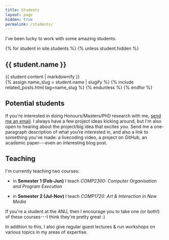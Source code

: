 ```yaml
---
title: Students
layout: page
hidden: true
permalink: /students/
---
```


I've been lucky to work with some amazing students.

{% for student in site.students %}
{% unless student.hidden %}
<h2>{{ student.name }}</h2>
<article class="post-content">
{{ student.content | markdownify }}
</article>
{% assign name_slug = student.name | slugify %}
{% include related_posts.html tag=name_slug %}
{% endunless %}
{% endfor %}

## Potential students

If you're interested in doing Honours/Masters/PhD research with
me, [send me an email](mailto:ben.swift@anu.edu.au). I always have a few project
ideas kicking around, but I'm also open to hearing about the project/big idea
that excites *you*. Send me a one-paragraph description of what you're
interested in, and also a link to something you've made: a livecoding video, a
project on GitHub, an academic paper---even an interesting blog post.

## Teaching

<!-- Computers are just so *useful* in all domains of human endeavour, and giving -->
<!-- people the skills to do interesting things with them is really important work. -->
<!-- Because of this, I put a lot of effort into teaching undergraduate and -->
<!-- masters-level Computer Science in my current job in the Research School of -->
<!-- Computer Science at the Australian National University. -->

I'm currently teaching two courses:

- in **Semester 1 (Feb-Jun)** I teach *COMP2300: Computer Organisation and
  Program Execution*

- in **Semester 2 (Jul-Nov)** I teach *COMP1720: Art & Interaction in New
  Media*

If you're a student at the ANU, then I encourage you to take one (or both!) of
these courses---I think they're pretty great :)

In addition to this, I also give regular guest lectures & run workshops on
various topics in my areas of expertise.
